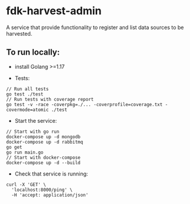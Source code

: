 # fdk-harvest-admin
A service that provide functionality to register and list data sources to be harvested.


## To run locally:
* install Golang >=1.17

* Tests:
```
// Run all tests
go test ./test
// Run tests with coverage report
go test -v -race -coverpkg=./... -coverprofile=coverage.txt -covermode=atomic ./test
```
* Start the service:
```
// Start with go run
docker-compose up -d mongodb
docker-compose up -d rabbitmq
go get
go run main.go
// Start with docker-compose
docker-compose up -d --build
```
* Check that service is running:
```
curl -X 'GET' \
  'localhost:8000/ping' \
  -H 'accept: application/json'
```